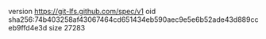 version https://git-lfs.github.com/spec/v1
oid sha256:74b403258af43067464cd651434eb590aec9e5e6b52ade43d889cceb9ffd4e3d
size 27283
